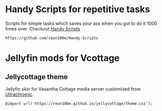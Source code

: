 # Handy Scripts for repetitive tasks

Scripts for simple tasks which saves your ass when you got to do it 1000 times over.
Checkout [Handy Scripts](https://github.com/reun100e/Handy-Scripts)
```
https://github.com/reun100e/Handy-Scripts
```

# Jellyfin mods for Vcottage

## Jellycottage theme

Jellyfin skin for Vasantha Cottage media server customized from [Ultrachromic](https://github.com/CTalvio/Ultrachromic).

```
@import url('https://reun100e.github.io/jellycottage/theme.css');
```
